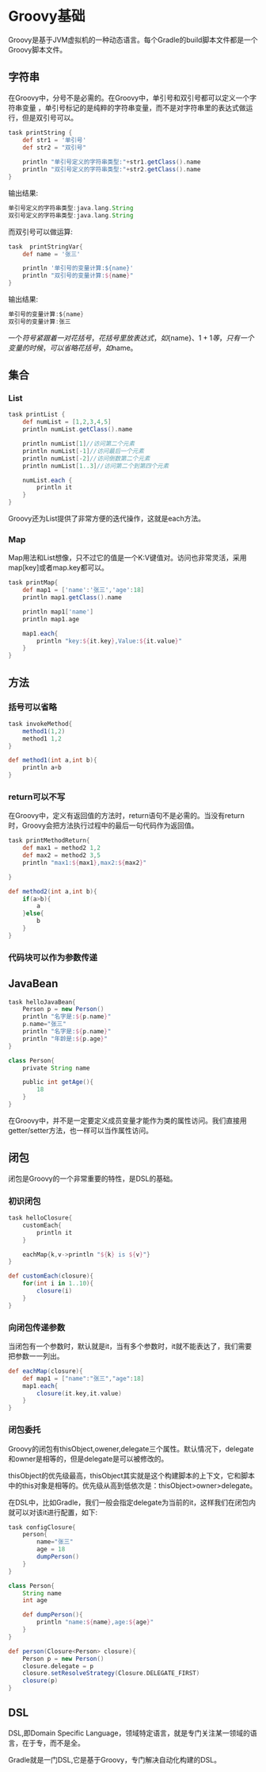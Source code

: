 # Groovy基础

Groovy是基于JVM虚拟机的一种动态语言。每个Gradle的build脚本文件都是一个Groovy脚本文件。

## 字符串

在Groovy中，分号不是必需的。在Groovy中，单引号和双引号都可以定义一个字符串变量 ，单引号标记的是纯粹的字符串变量，而不是对字符串里的表达式做运行，但是双引号可以。

```gradle
task printString {
	def str1 = '单引号'
	def str2 = "双引号"
	
	println "单引号定义的字符串类型:"+str1.getClass().name
	println "双引号定义的字符串类型:"+str2.getClass().name
}
```

输出结果:

```gradle
单引号定义的字符串类型:java.lang.String
双引号定义的字符串类型:java.lang.String
```

而双引号可以做运算:

```gradle
task  printStringVar{
	def name = '张三'

	println '单引号的变量计算:${name}'
	println "双引号的变量计算:${name}"
}
```

输出结果:

```gradle
单引号的变量计算:${name}
双引号的变量计算:张三
```

一个$符号紧跟着一对花括号，花括号里放表达式，如${name}、${1+1}等，只有一个变量的时候，可以省略花括号，如$name。

## 集合

### List

```gradle
task printList {
	def numList = [1,2,3,4,5]
	println numList.getClass().name

	println numList[1]//访问第二个元素
	println numList[-1]//访问最后一个元素
	println numList[-2]//访问倒数第二个元素
	println numList[1..3]//访问第二个到第四个元素

	numList.each {
		println it
	}
}
```

Groovy还为List提供了非常方便的迭代操作，这就是each方法。

### Map

Map用法和List想像，只不过它的值是一个K:V键值对。访问也非常灵活，采用map[key]或者map.key都可以。

```gradle
task printMap{
	def map1 = ['name':'张三','age':18]
	println map1.getClass().name

	println map1['name']
	println map1.age

	map1.each{
		println "key:${it.key},Value:${it.value}"
	}
}
```

## 方法

### 括号可以省略

```gradle
task invokeMethod{
	method1(1,2)
	method1 1,2
}

def method1(int a,int b){
	println a+b
}
```

### return可以不写

在Groovy中，定义有返回值的方法时，return语句不是必需的。当没有return时，Groovy会把方法执行过程中的最后一句代码作为返回值。

```gradle
task printMethodReturn{
	def max1 = method2 1,2
	def max2 = method2 3,5
	println "max1:${max1},max2:${max2}"

}

def method2(int a,int b){
	if(a>b){
		a	
	}else{
		b
	}
}
```

### 代码块可以作为参数传递

## JavaBean

```gradle
task helloJavaBean{
	Person p = new Person()
	println "名字是:${p.name}"
	p.name="张三"
	println "名字是:${p.name}"
	println "年龄是:${p.age}"
}

class Person{
	private String name

	public int getAge(){
		18
	}
}
```

在Groovy中，并不是一定要定义成员变量才能作为类的属性访问。我们直接用getter/setter方法，也一样可以当作属性访问。

## 闭包

闭包是Groovy的一个非常重要的特性，是DSL的基础。

### 初识闭包

```gradle
task helloClosure{
	customEach{
		println it
	}

	eachMap{k,v->println "${k} is ${v}"}
}

def customEach(closure){
	for(int i in 1..10){
		closure(i)
	}
}
```

### 向闭包传递参数

当闭包有一个参数时，默认就是it，当有多个参数时，it就不能表达了，我们需要把参数一一列出。

```gradle
def eachMap(closure){
	def map1 = ["name":"张三","age":18]
	map1.each{
		closure(it.key,it.value)
	}
}
```

### 闭包委托

Groovy的闭包有thisObject,owener,delegate三个属性。默认情况下，delegate和owner是相等的，但是delegate是可以被修改的。

thisObject的优先级最高，thisObject其实就是这个构建脚本的上下文，它和脚本中的this对象是相等的。优先级从高到低依次是：thisObject>owner>delegate。

在DSL中，比如Gradle，我们一般会指定delegate为当前的it，这样我们在闭包内就可以对该it进行配置，如下:

```gradle
task configClosure{
	person{
		name="张三"
		age = 18
		dumpPerson()
	}
}

class Person{
	String name
	int age

	def dumpPerson(){
		println "name:${name},age:${age}"
	}
}

def person(Closure<Person> closure){
	Person p = new Person()
	closure.delegate = p
	closure.setResolveStrategy(Closure.DELEGATE_FIRST)
	closure(p)
}
```

## DSL

DSL,即Domain Specific Language，领域特定语言，就是专门关注某一领域的语言，在于专，而不是全。

Gradle就是一门DSL,它是基于Groovy，专门解决自动化构建的DSL。
